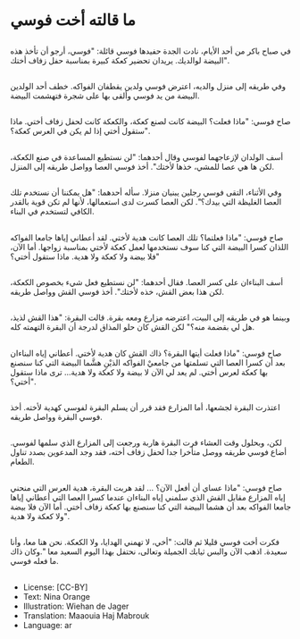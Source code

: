 # ما قالته أخت فوسي

##
في صباح باكر من أحد الأيام، نادت الجدة حفيدها فوسي قائلة: "فوسي، أرجو أن تأخذ هذه البيضة لوالديك.  يريدان تحضير كعكة كبيرة بمناسبة حفل زفاف أختك".

##
وفي طريقه إلى منزل والديه، اعترض فوسي ولدين يقطفان الفواكه. خطف أحد الولدين البيضة من يد فوسي وألقى بها على شجرة فتهشمت البيضة.

##
صاح فوسي: "ماذا فعلت؟ البيضة كانت لصنع كعكة، والكعكة كانت لحفل زفاف أختي. ماذا ستقول أختي إذا لم يكن في العرس كعكة؟".

##
أسف الولدان لإزعاجهما لفوسي وقال أحدهما: "لن نستطيع المساعدة في صنع الكعكة، لكن ها هي عصا للمشي، خذها لأختك". أخذ فوسي العصا وواصل طريقه إلى المنزل.

##
وفي الأثناء، التقى فوسي رجلين يبنيان منزلا. سأله أحدهما: "هل يمكننا أن نستخدم تلك العصا الغليظة التي بيدك؟". لكن العصا كسرت لدى استعمالها، لأنها لم تكن قوية بالقدر الكافي لتستخدم في البناء.

##
صاح فوسي: "ماذا فعلتما؟ تلك العصا كانت هدية لأختي. لقد أعطاني إياها جامعا الفواكه اللذان كسرا البيضة التي كنا سوف نستخدمها لعمل كعكة لأختي بمناسبة زواجها. أما الآن، فلا بيضة ولا كعكة ولا هدية. ماذا ستقول أختي؟"

##
أسف البناءان على كسر العصا. فقال أحدهما: "لن نستطيع فعل شيء بخصوص الكعكة، لكن هذا بعض القش، خذه لأختك". أخذ فوسي القش وواصل طريقه.

##
وبينما هو في طريقه إلى البيت، اعترضه مزارع ومعه بقرة. قالت البقرة: "هذا القش لذيذ، هل لي بقضمة منه؟" لكن القش كان حلو المذاق لدرجة أن البقرة التهمته كله.

##
صاح فوسي: "ماذا فعلت أيتها البقرة؟ ذاك القش كان هدية لأختي. أعطاني إياه البناءان بعد أن كسرا العصا التي تسلمتها من جامعيْ الفواكه الذيْنِ هشَّما البيضة التي كنا سنصنع بها كعكة لعرس أختي. لم يعد لي الآن لا بيضة ولا كعكة ولا هدية... ترى ماذا ستقول أختي؟".

##
اعتذرت البقرة لجشعها، أما المزارع فقد قرر أن يسلم البقرة لفوسي كهدية لأخته. أخذ فوسي البقرة وواصل طريقه.

##
لكن، وبحلول وقت العشاء فرت البقرة هاربة ورجعت إلى المزارع الذي سلمها لفوسي. أضاع فوسي طريقه ووصل متأخرا جدا لحفل زفاف أخته، فقد وجد المدعوين بصدد تناول الطعام.

##
صاح فوسي: "ماذا عساي أن أفعل الآن؟ ... لقد هربت البقرة، هدية العرس التي منحني إياه المزارع مقابل القش الذي سلمني إياه البناءان عندما كسرا العصا التي أعطاني إياها جامعا الفواكه بعد أن هشما البيضة التي كنا سنصنع بها كعكة زفاف أختي. أما الآن فلا بيضة ولا كعكة ولا هدية".

##
فكرت أخت فوسي قليلا ثم قالت: "أخي، لا تهمني الهدايا، ولا الكعكة. نحن هنا معا، وأنا سعيدة. اذهب الآن والبس ثيابك الجميلة وتعالى، نحتفل بهذا اليوم السعيد معا ".وكان ذاك ما فعله فوسي.

##
* License: [CC-BY]
* Text: Nina Orange
* Illustration: Wiehan de Jager
* Translation: Maaouia Haj Mabrouk
* Language: ar
